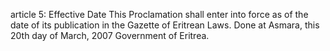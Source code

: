 article 5: Effective Date
This Proclamation shall enter into force as of the date of its publication in the Gazette of Eritrean Laws. Done at Asmara, this 20th day of March, 2007 Government of Eritrea.
<ul>
</ul>